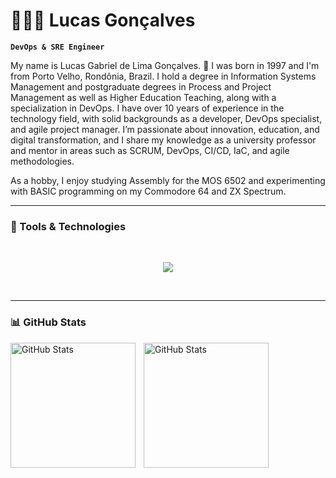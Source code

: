# 👨🏻‍💻 Lucas Gonçalves

**`DevOps & SRE Engineer`**

My name is Lucas Gabriel de Lima Gonçalves. 🎂 I was born in 1997 and I'm from Porto Velho, Rondônia, Brazil. I hold a degree in Information Systems Management and postgraduate degrees in Process and Project Management as well as Higher Education Teaching, along with a specialization in DevOps. I have over 10 years of experience in the technology field, with solid backgrounds as a developer, DevOps specialist, and agile project manager. I’m passionate about innovation, education, and digital transformation, and I share my knowledge as a university professor and mentor in areas such as SCRUM, DevOps, CI/CD, IaC, and agile methodologies.

As a hobby, I enjoy studying Assembly for the MOS 6502 and experimenting with BASIC programming on my Commodore 64 and ZX Spectrum.

---

### 🚀 Tools & Technologies
<br/>

<p align="center">
  <a href="https://github.com/LucasGLGoncalves">
    <img
      src="https://go-skill-icons.vercel.app/api/icons?i=linux,bash,docker,git,githubactions,sonarqube,aws,azure,openshift,kubernetes,ansible,terraform,helm,prometheus,grafana,jira,azuredevops,datadog,confluence,jaeger,playfab,portainer,rancher,opentelemetry,flutter,golang,assembly,c,unrealengine,rails&perline=6&titles=true&theme=auto"/>
  </a><br/>
</p>           

<br/>

---

### 📊 GitHub Stats

<p>
  <img 
    align="left" 
    alt="GitHub Stats" 
    height="200" 
    style="padding-right: 10px;" 
    src="https://github-readme-stats.vercel.app/api?username=LucasGLGoncalves&show_icons=true&theme=tokyonight&include_all_commits=true&Locale=en" 
  />

<img 
      align="left" 
      alt="GitHub Stats" 
      height="200" 
      src="https://github-readme-stats.vercel.app/api/top-langs/?username=LucasGLGoncalves&theme=tokyonight&layout=compact&custom_title=Technologies&langs_count=9" 
  />

</p>

<br/>
